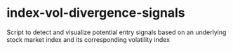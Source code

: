 # index-vol-divergence-signals
Script to detect and visualize potential entry signals based on an underlying stock market index and its corresponding volatility index
